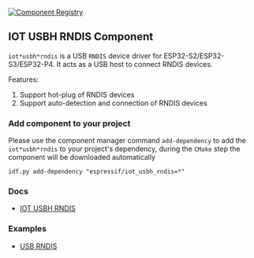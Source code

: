[![Component Registry](https://components.espressif.com/components/espressif/iot*usbh*rndis/badge.svg)](https://components.espressif.com/components/espressif/iot*usbh*rndis)

## IOT USBH RNDIS Component

`iot*usbh*rndis` is a USB `RNDIS` device driver for ESP32-S2/ESP32-S3/ESP32-P4. It acts as a USB host to connect RNDIS devices.

Features:

1. Support hot-plug of RNDIS devices
2. Support auto-detection and connection of RNDIS devices

### Add component to your project

Please use the component manager command `add-dependency` to add the `iot*usbh*rndis` to your project's dependency, during the `CMake` step the component will be downloaded automatically

```
idf.py add-dependency "espressif/iot_usbh_rndis=*"
```

### Docs

* [IOT USBH RNDIS](https://docs.espressif.com/projects/esp-iot-solution/en/latest/usb/usb*host/usb*rndis.html)

### Examples

* [USB RNDIS](https://github.com/espressif/esp-iot-solution/tree/master/examples/usb/host/usb*rndis*4g_module)
